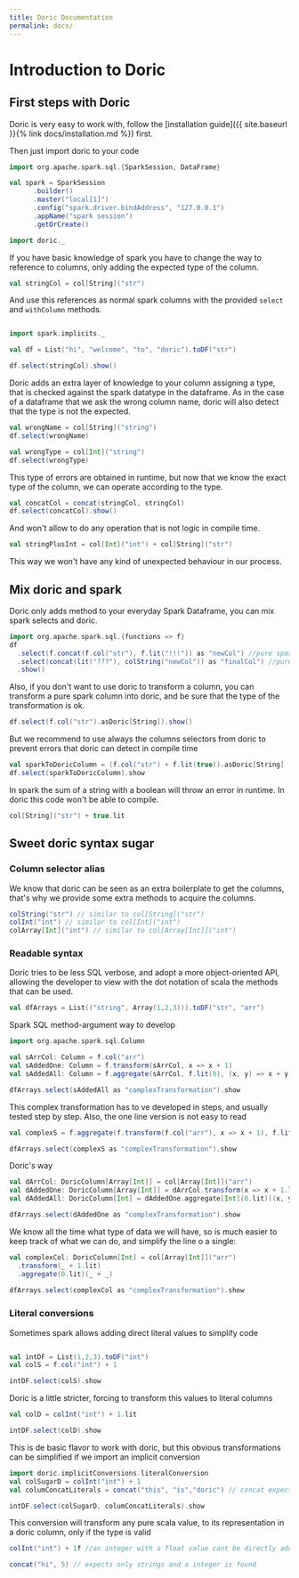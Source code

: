 ```yaml
---
title: Doric Documentation
permalink: docs/
---
```


# Introduction to Doric
## First steps with Doric

Doric is very easy to work with, follow the [installation guide]({{ site.baseurl }}{% link docs/installation.md %})
first.

Then just import doric to your code

```scala mdoc:invisible
import org.apache.spark.sql.{SparkSession, DataFrame}

val spark = SparkSession
      .builder()
      .master("local[1]")
      .config("spark.driver.bindAddress", "127.0.0.1")
      .appName("spark session")
      .getOrCreate()
```

```scala mdoc
import doric._
```

If you have basic knowledge of spark you have to change the way to reference to columns, only adding the expected type of
the column.

```scala mdoc
val stringCol = col[String]("str")
```

And use this references as normal spark columns with the provided `select` and `withColumn` methods.

```scala mdoc

import spark.implicits._

val df = List("hi", "welcome", "to", "doric").toDF("str")

df.select(stringCol).show()
```

Doric adds an extra layer of knowledge to your column assigning a type, that is checked against the spark datatype in the
dataframe. As in the case of a dataframe that we ask the wrong column name, doric will also detect that the type is not
the expected.

```scala mdoc:crash
val wrongName = col[String]("string")
df.select(wrongName)
```

```scala mdoc:crash
val wrongType = col[Int]("string")
df.select(wrongType)
```
This type of errors are obtained in runtime, but now that we know the exact type of the column,
we can operate according to the type.

```scala mdoc
val concatCol = concat(stringCol, stringCol)
df.select(concatCol).show()
```

And won't allow to do any operation that is not logic in compile time.
```scala mdoc:fail
val stringPlusInt = col[Int]("int") + col[String]("str")
```
 This way we won't have any kind of unexpected behaviour in our process.
 
## Mix doric and spark
Doric only adds method to your everyday Spark Dataframe, you can mix spark selects and doric.

```scala mdoc
import org.apache.spark.sql.{functions => f}
df
  .select(f.concat(f.col("str"), f.lit("!!!")) as "newCol") //pure spark
  .select(concat(lit("???"), colString("newCol")) as "finalCol") //pure and sweet doric
  .show()
```

Also, if you don't want to use doric to transform a column, you can transform a pure spark column into doric, and be sure that the type of the transformation is ok.
```scala mdoc
df.select(f.col("str").asDoric[String]).show()
```

But we recommend to use always the columns selectors from doric to prevent errors that doric can detect in compile time
```scala mdoc:crash
val sparkToDoricColumn = (f.col("str") + f.lit(true)).asDoric[String]
df.select(sparkToDoricColumn).show
```

In spark the sum of a string with a boolean will throw an error in runtime. In doric this code won't be able to compile.
```scala mdoc:fail
col[String]("str") + true.lit
```

## Sweet doric syntax sugar
### Column selector alias
We know that doric can be seen as an extra boilerplate to get the columns, that's why we provide some extra methods to acquire the columns.
```scala mdoc
colString("str") // similar to col[String]("str")
colInt("int") // similar to col[Int]("int")
colArray[Int]("int") // similar to col[Array[Int]]("int")
```
### Readable syntax
Doric tries to be less SQL verbose, and adopt a more object-oriented API, allowing the developer to view with the dot notation of scala the methods that can be used.
```scala mdoc
val dfArrays = List(("string", Array(1,2,3))).toDF("str", "arr")
```
Spark SQL method-argument way to develop
```scala mdoc
import org.apache.spark.sql.Column

val sArrCol: Column = f.col("arr")
val sAddedOne: Column = f.transform(sArrCol, x => x + 1)
val sAddedAll: Column = f.aggregate(sArrCol, f.lit(0), (x, y) => x + y)

dfArrays.select(sAddedAll as "complexTransformation").show
```
This complex transformation has to ve developed in steps, and usually tested step by step. Also, the one line version is not easy to read
```scala mdoc
val complexS = f.aggregate(f.transform(f.col("arr"), x => x + 1), f.lit(0), (x, y) => x + y)

dfArrays.select(complexS as "complexTransformation").show
```

Doric's way
```scala mdoc
val dArrCol: DoricColumn[Array[Int]] = col[Array[Int]]("arr")
val dAddedOne: DoricColumn[Array[Int]] = dArrCol.transform(x => x + 1.lit)
val dAddedAll: DoricColumn[Int] = dAddedOne.aggregate[Int](0.lit)((x, y) => x + y)

dfArrays.select(dAddedOne as "complexTransformation").show
```
We know all the time what type of data we will have, so is much easier to keep track of what we can do, and simplify the line o a single:
```scala mdoc
val complexCol: DoricColumn[Int] = col[Array[Int]]("arr")
  .transform(_ + 1.lit)
  .aggregate(0.lit)(_ + _)
  
dfArrays.select(complexCol as "complexTransformation").show
```

### Literal conversions
Sometimes spark allows adding direct literal values to simplify code
```scala mdoc

val intDF = List(1,2,3).toDF("int")
val colS = f.col("int") + 1

intDF.select(colS).show
```

Doric is a little stricter, forcing to transform this values to literal columns
```scala mdoc
val colD = colInt("int") + 1.lit

intDF.select(colD).show
```

This is de basic flavor to work with doric, but this obvious transformations can be simplified if we import an implicit conversion
```scala mdoc
import doric.implicitConversions.literalConversion
val colSugarD = colInt("int") + 1
val columConcatLiterals = concat("this", "is","doric") // concat expects DoricColumn[String] values, the conversion puts them as expected

intDF.select(colSugarD, columConcatLiterals).show
```

This conversion will transform any pure scala value, to its representation in a doric column, only if the type is valid
```scala mdoc:fail
colInt("int") + 1f //an integer with a float value cant be directly added in doric
```
```scala mdoc:fail
concat("hi", 5) // expects only strings and a integer is found
```
